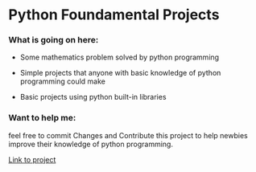# Python Foundamental Projects

### What is going on here:

* Some mathematics problem solved by python programming

* Simple projects that anyone with basic knowledge of python programming could make

* Basic projects using python built-in libraries


### Want to help me:

feel free to commit Changes and Contribute this project to help newbies improve their knowledge of python programming.

[Link to project](https://github.com/tahajalili/Python-Fundamentals)
 
